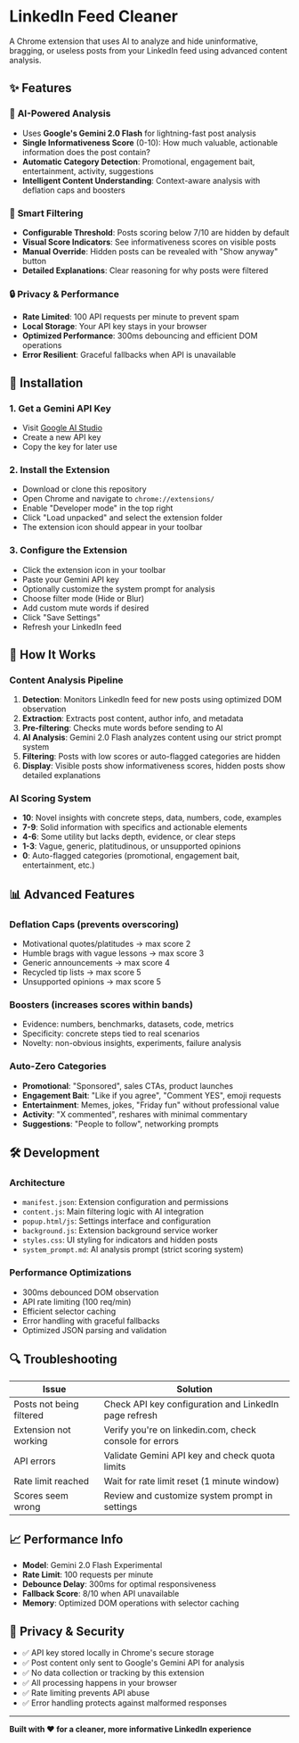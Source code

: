 # LinkedIn Feed Cleaner

A Chrome extension that uses AI to analyze and hide uninformative, bragging, or useless posts from your LinkedIn feed using advanced content analysis.

## ✨ Features

### 🧠 **AI-Powered Analysis**
- Uses **Google's Gemini 2.0 Flash** for lightning-fast post analysis
- **Single Informativeness Score** (0-10): How much valuable, actionable information does the post contain?
- **Automatic Category Detection**: Promotional, engagement bait, entertainment, activity, suggestions
- **Intelligent Content Understanding**: Context-aware analysis with deflation caps and boosters

### 🎯 **Smart Filtering**
- **Configurable Threshold**: Posts scoring below 7/10 are hidden by default
- **Visual Score Indicators**: See informativeness scores on visible posts
- **Manual Override**: Hidden posts can be revealed with "Show anyway" button
- **Detailed Explanations**: Clear reasoning for why posts were filtered

### 🔒 **Privacy & Performance**
- **Rate Limited**: 100 API requests per minute to prevent spam
- **Local Storage**: Your API key stays in your browser
- **Optimized Performance**: 300ms debouncing and efficient DOM operations
- **Error Resilient**: Graceful fallbacks when API is unavailable

## 🚀 Installation

### 1. **Get a Gemini API Key**
- Visit [Google AI Studio](https://makersuite.google.com/app/apikey)
- Create a new API key
- Copy the key for later use

### 2. **Install the Extension**
- Download or clone this repository
- Open Chrome and navigate to `chrome://extensions/`
- Enable "Developer mode" in the top right
- Click "Load unpacked" and select the extension folder
- The extension icon should appear in your toolbar

### 3. **Configure the Extension**
- Click the extension icon in your toolbar
- Paste your Gemini API key
- Optionally customize the system prompt for analysis
- Choose filter mode (Hide or Blur)
- Add custom mute words if desired
- Click "Save Settings"
- Refresh your LinkedIn feed

## 🔧 How It Works

### **Content Analysis Pipeline**
1. **Detection**: Monitors LinkedIn feed for new posts using optimized DOM observation
2. **Extraction**: Extracts post content, author info, and metadata
3. **Pre-filtering**: Checks mute words before sending to AI
4. **AI Analysis**: Gemini 2.0 Flash analyzes content using our strict prompt system
5. **Filtering**: Posts with low scores or auto-flagged categories are hidden
6. **Display**: Visible posts show informativeness scores, hidden posts show detailed explanations

### **AI Scoring System**
- **10**: Novel insights with concrete steps, data, numbers, code, examples
- **7-9**: Solid information with specifics and actionable elements
- **4-6**: Some utility but lacks depth, evidence, or clear steps
- **1-3**: Vague, generic, platitudinous, or unsupported opinions
- **0**: Auto-flagged categories (promotional, engagement bait, entertainment, etc.)

## 📊 Advanced Features

### **Deflation Caps** (prevents overscoring)
- Motivational quotes/platitudes → max score 2
- Humble brags with vague lessons → max score 3
- Generic announcements → max score 4
- Recycled tip lists → max score 5
- Unsupported opinions → max score 5

### **Boosters** (increases scores within bands)
- Evidence: numbers, benchmarks, datasets, code, metrics
- Specificity: concrete steps tied to real scenarios
- Novelty: non-obvious insights, experiments, failure analysis

### **Auto-Zero Categories**
- **Promotional**: "Sponsored", sales CTAs, product launches
- **Engagement Bait**: "Like if you agree", "Comment YES", emoji requests
- **Entertainment**: Memes, jokes, "Friday fun" without professional value
- **Activity**: "X commented", reshares with minimal commentary
- **Suggestions**: "People to follow", networking prompts

## 🛠️ Development

### **Architecture**
- `manifest.json`: Extension configuration and permissions
- `content.js`: Main filtering logic with AI integration
- `popup.html/js`: Settings interface and configuration
- `background.js`: Extension background service worker
- `styles.css`: UI styling for indicators and hidden posts
- `system_prompt.md`: AI analysis prompt (strict scoring system)

### **Performance Optimizations**
- 300ms debounced DOM observation
- API rate limiting (100 req/min)
- Efficient selector caching
- Error handling with graceful fallbacks
- Optimized JSON parsing and validation

## 🔍 Troubleshooting

| Issue | Solution |
|-------|----------|
| Posts not being filtered | Check API key configuration and LinkedIn page refresh |
| Extension not working | Verify you're on linkedin.com, check console for errors |
| API errors | Validate Gemini API key and check quota limits |
| Rate limit reached | Wait for rate limit reset (1 minute window) |
| Scores seem wrong | Review and customize system prompt in settings |

## 📈 Performance Info

- **Model**: Gemini 2.0 Flash Experimental
- **Rate Limit**: 100 requests per minute
- **Debounce Delay**: 300ms for optimal responsiveness
- **Fallback Score**: 8/10 when API unavailable
- **Memory**: Optimized DOM operations with selector caching

## 🚨 Privacy & Security

- ✅ API key stored locally in Chrome's secure storage
- ✅ Post content only sent to Google's Gemini API for analysis
- ✅ No data collection or tracking by this extension
- ✅ All processing happens in your browser
- ✅ Rate limiting prevents API abuse
- ✅ Error handling protects against malformed responses

---

**Built with ❤️ for a cleaner, more informative LinkedIn experience**